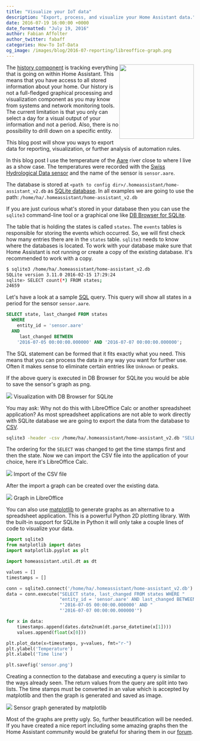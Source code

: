 ```yaml
---
title: "Visualize your IoT data"
description: "Export, process, and visualize your Home Assistant data."
date: 2016-07-19 16:00:00 +0000
date_formatted: "July 19, 2016"
author: Fabian Affolter
author_twitter: fabaff
categories: How-To IoT-Data
og_image: /images/blog/2016-07-reporting/libreoffice-graph.png
---
```


<img src='/images/blog/2016-07-reporting/mpl-sensor.png' style='clear: right; border:none; box-shadow: none; float: right; margin-bottom: 12px;' width='200' />

The [history component](/integrations/history/) is tracking everything that is going on within Home Assistant. This means that you have access to all stored information about your home. Our history is not a full-fledged graphical processing and visualization component as you may know from systems and network monitoring tools. The current limitation is that you only can select a day for a visual output of your information and not a period. Also, there is no possibility to drill down on a specific entity.

This blog post will show you ways to export data for reporting, visualization, or further analysis of automation rules.

<!--more-->

In this blog post I use the temperature of the [Aare](https://en.wikipedia.org/wiki/Aare) river close to where I live as a show case. The temperatures were recorded with the [Swiss Hydrological Data sensor](/integrations/swiss_hydrological_data) and the name of the sensor is `sensor.aare`.

The database is stored at `<path to config dir>/.homeassistant/home-assistant_v2.db` as [SQLite database](https://www.sqlite.org/). In all examples we are going to use the path: `/home/ha/.homeassistant/home-assistant_v2.db`

If you are just curious what's stored in your database then you can use the `sqlite3` command-line tool or a graphical one like [DB Browser for SQLite](http://sqlitebrowser.org/).

The table that is holding the states is called `states`. The `events` tables is responsible for storing the events which occurred. So, we will first check how many entries there are in the `states` table. `sqlite3` needs to know where the databases is located. To work with your database make sure that Home Assistant is not running or create a copy of the existing database. It's recommended to work with a copy.

```bash
$ sqlite3 /home/ha/.homeassistant/home-assistant_v2.db
SQLite version 3.11.0 2016-02-15 17:29:24
sqlite> SELECT count(*) FROM states;
24659
```

Let's have a look at a sample [SQL](https://en.wikipedia.org/wiki/SQL) query. This query will show all states in a period for the sensor `sensor.aare`.

```sql
SELECT state, last_changed FROM states
  WHERE
    entity_id = 'sensor.aare'
  AND
     last_changed BETWEEN
    '2016-07-05 00:00:00.000000' AND '2016-07-07 00:00:00.000000';
```

The SQL statement can be formed that it fits exactly what you need. This means that you can process the data in any way you want for further use. Often it makes sense to eliminate certain entries like `Unknown` or peaks.

If the above query is executed in DB Browser for SQLite you would be able to save the sensor's graph as png.

<p class='img'>
  <img src='/images/blog/2016-07-reporting/db-browser.png' />
  Visualization with DB Browser for SQLite
</p>

You may ask: Why not do this with LibreOffice Calc or another spreadsheet application? As most spreadsheet applications are not able to work directly with SQLite database we are going to export the data from the database to [CSV](https://en.wikipedia.org/wiki/Comma-separated_values).

```bash
sqlite3 -header -csv /home/ha/.homeassistant/home-assistant_v2.db "SELECT last_changed, state FROM states WHERE entity_id = 'sensor.aare' AND last_changed BETWEEN '2016-07-05 00:00:00.000000' AND '2016-07-07 00:00:00.000000';" > sensor.csv
```

The ordering for the `SELECT` was changed to get the time stamps first and then the state. Now we can import the CSV file into the application of your choice, here it's LibreOffice Calc.

<p class='img'>
  <img src='/images/blog/2016-07-reporting/libreoffice-import.png' />
  Import of the CSV file
</p>

After the import a graph can be created over the existing data.

<p class='img'>
  <img src='/images/blog/2016-07-reporting/libreoffice-graph.png' />
  Graph in LibreOffice
</p>

You can also use [matplotlib](http://matplotlib.org/) to generate graphs as an alternative to a spreadsheet application. This is a powerful Python 2D plotting library. With the built-in support for SQLite in Python it will only take a couple lines of code to visualize your data.

```python
import sqlite3
from matplotlib import dates
import matplotlib.pyplot as plt

import homeassistant.util.dt as dt

values = []
timestamps = []

conn = sqlite3.connect('/home/ha/.homeassistant/home-assistant_v2.db')
data = conn.execute("SELECT state, last_changed FROM states WHERE "
                    "entity_id = 'sensor.aare' AND last_changed BETWEEN "
                    "'2016-07-05 00:00:00.000000' AND "
                    "'2016-07-07 00:00:00.000000'")

for x in data:
    timestamps.append(dates.date2num(dt.parse_datetime(x[1])))
    values.append(float(x[0]))

plt.plot_date(x=timestamps, y=values, fmt="r-")
plt.ylabel('Temperature')
plt.xlabel('Time line')

plt.savefig('sensor.png')
```

Creating a connection to the database and executing a query is similar to the ways already seen. The return values from the query are split into two lists. The time stamps must be converted in an value which is accepted by matplotlib and then the graph is generated and saved as image.

<p class='img'>
  <img src='/images/blog/2016-07-reporting/mpl-sensor.png' />
  Sensor graph generated by matplotlib
</p>

Most of the graphs are pretty ugly. So, further beautification will be needed. If you have created a nice report including some amazing graphs then the Home Assistant community would be grateful for sharing them in our [forum](https://community.home-assistant.io/).
